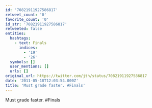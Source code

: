 ```yaml
---
id: '70821911927586817'
retweet_count: '0'
favorite_count: '0'
id_str: '70821911927586817'
retweeted: false
entities:
  hashtags:
    - text: Finals
      indices:
        - '19'
        - '26'
  symbols: []
  user_mentions: []
  urls: []
original_url: https://twitter.com/jth/status/70821911927586817
date: '2011-05-18T12:03:54.000Z'
title: 'Must grade faster. #Finals'
---
```


Must grade faster. #Finals